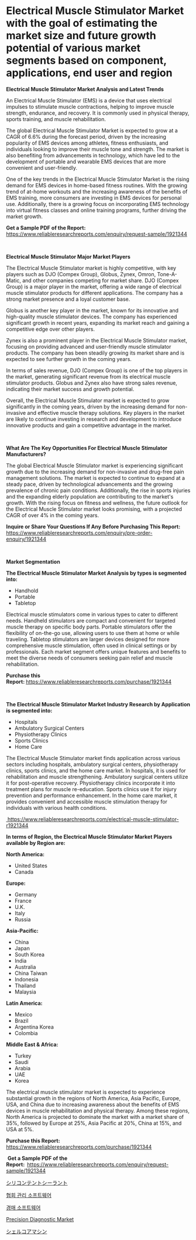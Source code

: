 <p><h1>Electrical Muscle Stimulator Market with the goal of estimating the market size and future growth potential of various market segments based on component, applications, end user and region</h1></p><p><strong>Electrical Muscle Stimulator Market Analysis and Latest Trends</strong></p>
<p><p>An Electrical Muscle Stimulator (EMS) is a device that uses electrical impulses to stimulate muscle contractions, helping to improve muscle strength, endurance, and recovery. It is commonly used in physical therapy, sports training, and muscle rehabilitation.</p><p>The global Electrical Muscle Stimulator Market is expected to grow at a CAGR of 6.6% during the forecast period, driven by the increasing popularity of EMS devices among athletes, fitness enthusiasts, and individuals looking to improve their muscle tone and strength. The market is also benefiting from advancements in technology, which have led to the development of portable and wearable EMS devices that are more convenient and user-friendly.</p><p>One of the key trends in the Electrical Muscle Stimulator Market is the rising demand for EMS devices in home-based fitness routines. With the growing trend of at-home workouts and the increasing awareness of the benefits of EMS training, more consumers are investing in EMS devices for personal use. Additionally, there is a growing focus on incorporating EMS technology into virtual fitness classes and online training programs, further driving the market growth.</p></p>
<p><strong>Get a Sample PDF of the Report:&nbsp;</strong> <a href="https://www.reliableresearchreports.com/enquiry/request-sample/1921344">https://www.reliableresearchreports.com/enquiry/request-sample/1921344</a></p>
<p>&nbsp;</p>
<p><strong>Electrical Muscle Stimulator Major Market Players</strong></p>
<p><p>The Electrical Muscle Stimulator market is highly competitive, with key players such as DJO (Compex Group), Globus, Zynex, Omron, Tone-A-Matic, and other companies competing for market share. DJO (Compex Group) is a major player in the market, offering a wide range of electrical muscle stimulator products for different applications. The company has a strong market presence and a loyal customer base.</p><p>Globus is another key player in the market, known for its innovative and high-quality muscle stimulator devices. The company has experienced significant growth in recent years, expanding its market reach and gaining a competitive edge over other players.</p><p>Zynex is also a prominent player in the Electrical Muscle Stimulator market, focusing on providing advanced and user-friendly muscle stimulator products. The company has been steadily growing its market share and is expected to see further growth in the coming years.</p><p>In terms of sales revenue, DJO (Compex Group) is one of the top players in the market, generating significant revenue from its electrical muscle stimulator products. Globus and Zynex also have strong sales revenue, indicating their market success and growth potential.</p><p>Overall, the Electrical Muscle Stimulator market is expected to grow significantly in the coming years, driven by the increasing demand for non-invasive and effective muscle therapy solutions. Key players in the market are likely to continue investing in research and development to introduce innovative products and gain a competitive advantage in the market.</p></p>
<p>&nbsp;</p>
<p><strong>What Are The Key Opportunities For Electrical Muscle Stimulator Manufacturers?</strong></p>
<p><p>The global Electrical Muscle Stimulator market is experiencing significant growth due to the increasing demand for non-invasive and drug-free pain management solutions. The market is expected to continue to expand at a steady pace, driven by technological advancements and the growing prevalence of chronic pain conditions. Additionally, the rise in sports injuries and the expanding elderly population are contributing to the market's growth. With the rising focus on fitness and wellness, the future outlook for the Electrical Muscle Stimulator market looks promising, with a projected CAGR of over 4% in the coming years.</p></p>
<p><strong>Inquire or Share Your Questions If Any Before Purchasing This Report:</strong> <a href="https://www.reliableresearchreports.com/enquiry/pre-order-enquiry/1921344">https://www.reliableresearchreports.com/enquiry/pre-order-enquiry/1921344</a></p>
<p>&nbsp;</p>
<p><strong>Market Segmentation</strong></p>
<p><strong>The Electrical Muscle Stimulator Market Analysis by types is segmented into:</strong></p>
<p><ul><li>Handhold</li><li>Portable</li><li>Tabletop</li></ul></p>
<p><p>Electrical muscle stimulators come in various types to cater to different needs. Handheld stimulators are compact and convenient for targeted muscle therapy on specific body parts. Portable stimulators offer the flexibility of on-the-go use, allowing users to use them at home or while traveling. Tabletop stimulators are larger devices designed for more comprehensive muscle stimulation, often used in clinical settings or by professionals. Each market segment offers unique features and benefits to meet the diverse needs of consumers seeking pain relief and muscle rehabilitation.</p></p>
<p><strong>Purchase this Report:&nbsp;</strong><a href="https://www.reliableresearchreports.com/purchase/1921344">https://www.reliableresearchreports.com/purchase/1921344</a></p>
<p>&nbsp;</p>
<p><strong>The Electrical Muscle Stimulator Market Industry Research by Application is segmented into:</strong></p>
<p><ul><li>Hospitals</li><li>Ambulatory Surgical Centers</li><li>Physiotherapy Clinics</li><li>Sports Clinics</li><li>Home Care</li></ul></p>
<p><p>The Electrical Muscle Stimulator market finds application across various sectors including hospitals, ambulatory surgical centers, physiotherapy clinics, sports clinics, and the home care market. In hospitals, it is used for rehabilitation and muscle strengthening. Ambulatory surgical centers utilize it for post-operative recovery. Physiotherapy clinics incorporate it into treatment plans for muscle re-education. Sports clinics use it for injury prevention and performance enhancement. In the home care market, it provides convenient and accessible muscle stimulation therapy for individuals with various health conditions.</p></p>
<p><a href="https://www.reliableresearchreports.com/electrical-muscle-stimulator-r1921344">&nbsp;https://www.reliableresearchreports.com/electrical-muscle-stimulator-r1921344</a></p>
<p><strong>In terms of Region, the Electrical Muscle Stimulator Market Players available by Region are:</strong></p>
<p>
    <p> <strong> North America: </strong>
        <ul>
            <li>United States</li>
            <li>Canada</li>
        </ul>
        </p> 
    <p> <strong> Europe: </strong>
        <ul>
            <li>Germany</li>
            <li>France</li>
            <li>U.K.</li>
            <li>Italy</li>
            <li>Russia</li>
        </ul>
        </p> 
    <p> <strong> Asia-Pacific: </strong>
        <ul>
            <li>China</li>
            <li>Japan</li>
            <li>South Korea</li>
            <li>India</li>
            <li>Australia</li>
            <li>China Taiwan</li>
            <li>Indonesia</li>
            <li>Thailand</li>
            <li>Malaysia</li>
        </ul>
        </p> 
    <p> <strong> Latin America: </strong>
        <ul>
            <li>Mexico</li>
            <li>Brazil</li>
            <li>Argentina Korea</li>
            <li>Colombia</li>
        </ul>
        </p> 
    <p> <strong> Middle East & Africa: </strong>
        <ul>
            <li>Turkey</li>
            <li>Saudi</li>
            <li>Arabia</li>
            <li>UAE</li>
            <li>Korea</li>
        </ul>
    </p>
    </p>
<p><p>The electrical muscle stimulator market is expected to experience substantial growth in the regions of North America, Asia Pacific, Europe, USA, and China due to increasing awareness about the benefits of EMS devices in muscle rehabilitation and physical therapy. Among these regions, North America is projected to dominate the market with a market share of 35%, followed by Europe at 25%, Asia Pacific at 20%, China at 15%, and USA at 5%.</p></p>
<p><strong>Purchase this Report: </strong><a href="https://www.reliableresearchreports.com/purchase/1921344">https://www.reliableresearchreports.com/purchase/1921344</a></p>
<p>&nbsp;<strong>Get a Sample PDF of the Report:&nbsp;&nbsp;</strong><a href="https://www.reliableresearchreports.com/enquiry/request-sample/1921344">https://www.reliableresearchreports.com/enquiry/request-sample/1921344</a></p>
<p><strong></strong></p>
<p><p><a href="https://github.com/AriMuller2009/Market-Research-Report-List-1/blob/main/926471550164.md">シリコンテントシーラント</a></p><p><a href="https://github.com/khytkeqagplkzqvh/Market-Research-Report-List-2/blob/main/239723445313.md">협회 관리 소프트웨어</a></p><p><a href="https://github.com/TimmyMann6767/Market-Research-Report-List-1/blob/main/448605645314.md">경매 소프트웨어</a></p><p><a href="https://github.com/fiixsa/Market-Research-Report-List-2/blob/main/precision-diagnostic-market.md">Precision Diagnostic Market</a></p><p><a href="https://github.com/bucuel854722/Market-Research-Report-List-2/blob/main/789476050163.md">シェルコアマシン</a></p></p>
